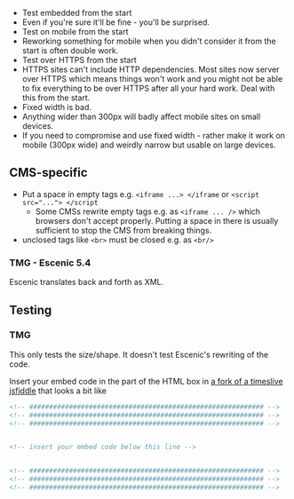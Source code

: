  - Test embedded from the start
  - Even if you're sure it'll be fine - you'll be surprised. 
 - Test on mobile from the start
  - Reworking something for mobile when you didn't consider it from the start is often double work.
 - Test over HTTPS from the start
  - HTTPS sites can't include HTTP dependencies. Most sites now server over HTTPS which means things won't work and you might not be able to fix everything to be over HTTPS after all your hard work. Deal with this from the start.
 - Fixed width is bad.
  - Anything wider than 300px will badly affect mobile sites on small devices.
  - If you need to compromise and use fixed width - rather make it work on mobile (300px wide) and weirdly narrow but usable on large devices.
 
## CMS-specific

- Put a space in empty tags e.g. `<iframe ...> </iframe` or `<script src="..."> </script`
  - Some CMSs rewrite empty tags e.g. as `<iframe ... />` which browsers don't accept properly. Putting a space in there is usually sufficient to stop the CMS from breaking things.
- unclosed tags like `<br>` must be closed e.g. as `<br/>`

### TMG - Escenic 5.4

Escenic translates back and forth as XML.
 
## Testing

### TMG

This only tests the size/shape. It doesn't test Escenic's rewriting of the code.

Insert your embed code in the part of the HTML box in [a fork of a timeslive jsfiddle](http://jsfiddle.net/hawyzhmz/4/#fork) that looks a bit like
```html
<!-- ########################################################### -->
<!-- ########################################################### -->
<!-- ########################################################### -->


<!-- insert your embed code below this line -->


<!-- ########################################################### -->
<!-- ########################################################### -->
<!-- ########################################################### -->
```
